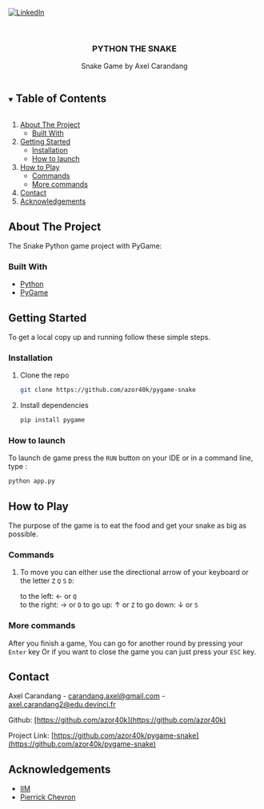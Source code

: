 [![LinkedIn][linkedin-shield]][linkedin-url]

<br />
<p align="center">
  <h3 align="center">PYTHON THE SNAKE</h3>
  <p align="center">
   Snake Game by Axel Carandang<br />
  </p>
</p>



<!-- TABLE OF CONTENTS -->
<details open="open">
  <summary><h2 style="display: inline-block">Table of Contents</h2></summary>
  <ol>
    <li>
      <a href="#about-the-project">About The Project</a>
      <ul>
        <li><a href="#built-with">Built With</a></li>
      </ul>
    </li>
    <li>
      <a href="#getting-started">Getting Started</a>
      <ul>
        <li><a href="#installation">Installation</a></li>
        <li><a href="#installation">How to launch</a></li>
      </ul>
    </li>
    <li>
      <a href="#how-to-play">How to Play</a>
      <ul>
        <li><a href="#commands">Commands</a></li>
        <li><a href="#more-commands">More commands</a></li>
      </ul>
    </li>
    <li>
      <a href="#contact">Contact</a>
    </li>
    <li>
      <a href="#acknowledgements">Acknowledgements</a>
    </li>
  </ol>
</details>



<!-- ABOUT THE PROJECT -->
## About The Project

The Snake Python game project with PyGame:<br>


### Built With

* [Python](https://www.python.org/)
* [PyGame](https://pygame.readthedocs.io/en/latest/)



<!-- GETTING STARTED -->
## Getting Started

To get a local copy up and running follow these simple steps.

### Installation

1. Clone the repo
   ```sh
   git clone https://github.com/azor40k/pygame-snake
   ```
2. Install dependencies
   ```sh
   pip install pygame
   ```
### How to launch
  To launch de game press the `RUN` button on your IDE
  or in a command line, type :
  ```sh
  python app.py
  ```

<!-- How to Play -->
## How to Play

The purpose of the game is to eat the food and get your snake as big as possible.

### Commands
1. To move you can either use the directional arrow of your keyboard or the letter `Z` `Q` `S` `D`:
  
    to the left:      &#8592; or `Q`  
    to the right:     &#8594; or `D`
    to go up:         &#8593;  or `Z`
    to go down:       &#8595; or `S`
  
### More commands
After you finish a game,
You can go for another round by pressing your `Enter` key
Or if you want to close the game you can just press your `ESC` key.

<!-- CONTACT -->
## Contact
Axel Carandang - carandang.axel@gmail.com - axel.carandang2@edu.devinci.fr

Github: [https://github.com/azor40k](https://github.com/azor40k)

Project Link: [https://github.com/azor40k/pygame-snake](https://github.com/azor40k/pygame-snake)

<!-- ACKNOWLEDGEMENTS -->
## Acknowledgements
* [IIM](https://www.iim.fr/)
* [Pierrick Chevron](https://www.linkedin.com/in/pierrick-chevron-42b05810b/)

<!-- MARKDOWN LINKS & IMAGES -->
[linkedin-shield]: https://img.shields.io/badge/-LinkedIn-black.svg?style=for-the-badge&logo=linkedin&colorB=555
[linkedin-url]: https://www.linkedin.com/in/axelcarandang/
